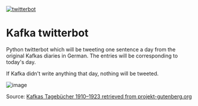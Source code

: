 [![twitterbot](https://github.com/hhnnhh/twitterbot/actions/workflows/twitterbot.yml/badge.svg)](https://github.com/hhnnhh/twitterbot/actions/workflows/twitterbot.yml)

# Kafka twitterbot

Python twitterbot which will be tweeting one sentence a day from the original Kafkas diaries in German. The entries will be corresponding to today's day.

If Kafka didn't write anything that day, nothing will be tweeted. 


![image](https://user-images.githubusercontent.com/32333241/179227177-c6da8a43-b07e-4991-b0e2-81087446a5f0.png)

Source: [Kafkas Tagebücher 1910–1923 retrieved from projekt-gutenberg.org](https://www.projekt-gutenberg.org/kafka/tagebuch/tagebuch.html)
